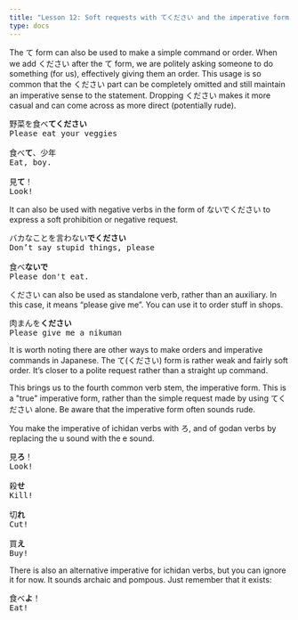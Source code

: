 ```yaml
---
title: "Lesson 12: Soft requests with てください and the imperative form"
type: docs
---
```



The て form can also be used to make a simple command or order. When we add ください after the て form, we are politely asking someone to do something (for us), effectively giving them an order. This usage is so common that the ください part can be completely omitted and still maintain an imperative sense to the statement. Dropping ください makes it more casual and can come across as more direct (potentially rude).

<pre>
野菜を食べ<b>てください</b>
Please eat your veggies

食べ<b>て</b>、少年
Eat, boy.

見<b>て</b>！
Look!
</pre>

It can also be used with negative verbs in the form of ないでください to express a soft prohibition or negative request. 

<pre>
バカなことを言わない<b>でください</b>
Don’t say stupid things, please

食べ<b>ないで</b>
Please don't eat.
</pre>

ください can also be used as standalone verb, rather than an auxiliary. In this case, it means “please give me”. You can use it to order stuff in shops.

<pre>
肉まんを<b>ください</b>
Please give me a nikuman
</pre>

It is worth noting there are other ways to make orders and imperative commands in Japanese. The て(ください) form is rather weak and fairly soft order. It’s closer to a polite request rather than a straight up command. 

This brings us to the fourth common verb stem, the imperative form. This is a "true" imperative form, rather than the simple request made by using てください alone. Be aware that the imperative form often sounds rude. 

You make the imperative of ichidan verbs with ろ, and of godan verbs by replacing the u sound with the e sound.

<pre>
見<b>ろ</b>！
Look!

殺<b>せ</b>
Kill!

切<b>れ</b>
Cut!

買<b>え</b>
Buy!
</pre>

There is also an alternative imperative for ichidan verbs, but you can ignore it for now. It sounds archaic and pompous. Just remember that it exists:

<pre>
食べ<b>よ</b>！
Eat!
</pre>

